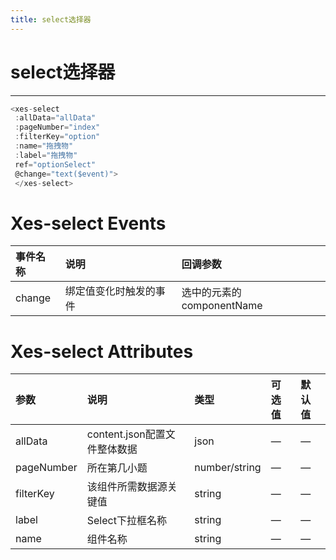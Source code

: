 ```yaml
---
title: select选择器
---
```

# select选择器 
---
<xes-select></xes-select>
```js
<xes-select
 :allData="allData" 
 :pageNumber="index" 
 :filterKey="option" 
 :name="拖拽物" 
 :label="拖拽物" 
 ref="optionSelect"
 @change="text($event)">
 </xes-select>
```
# Xes-select Events
事件名称|说明|回调参数
:--|:--|:--
change|绑定值变化时触发的事件|选中的元素的componentName

# Xes-select Attributes
参数      |说明                         |类型            |可选值|默认值
:---------|:-------------------------- |:--             |:--  |:--
allData   |content.json配置⽂件整体数据 |json            |—     |—
pageNumber|所在第几⼩题                 |number/string   |—	    |—
filterKey |该组件所需数据源关键值        |string          |—	   |—	
label     |Select下拉框名称             |string          |—	    |—	
name      |组件名称                     |string          |—	    |—	